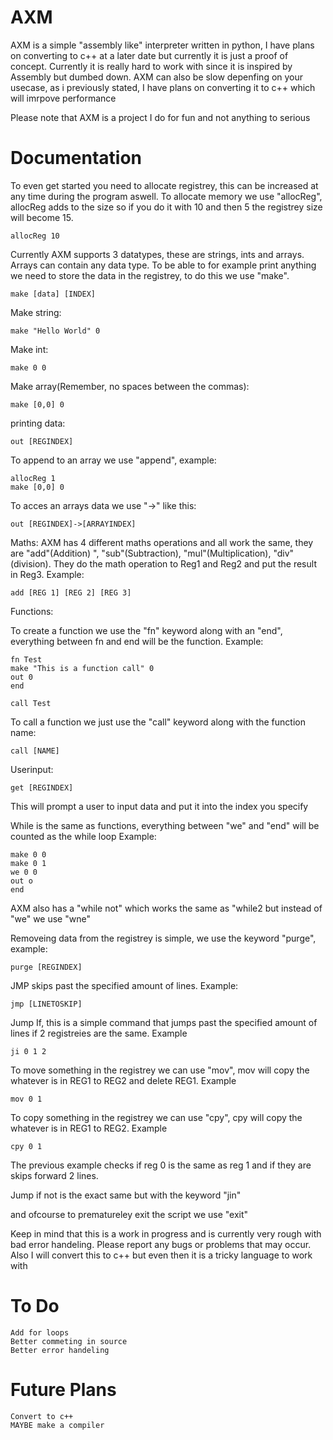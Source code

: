 # AXM
AXM is a simple "assembly like" interpreter written in python, I have plans on converting to c++ at a later date but currently it is just a proof of concept.
Currently it is really hard to work with since it is inspired by Assembly but dumbed down.
AXM can also be slow depenfing on your usecase, as i previously stated, I have plans on converting it to c++ which will imrpove performance

Please note that AXM is a project I do for fun and not anything to serious

<h1>Documentation</h1>

To even get started you need to allocate registrey, this can be increased at any time during the program aswell. To allocate memory we use "allocReg", allocReg adds to the size so if you do it with 10 and then 5 the registrey size will become 15.
```
allocReg 10
```
Currently AXM supports 3 datatypes, these are strings, ints and arrays. Arrays can contain any data type. To be able to for example print anything we need to store the data in the registrey, to do this we use "make".
```
make [data] [INDEX]
```
Make string:
```
make "Hello World" 0
```
Make int:
```
make 0 0
```
Make array(Remember, no spaces between the commas):
```
make [0,0] 0
```
printing data:
```
out [REGINDEX]
```

To append to an array we use "append", example:
```
allocReg 1
make [0,0] 0
```

To acces an arrays data we use "->" like this:
```
out [REGINDEX]->[ARRAYINDEX]
```

Maths:
AXM has 4 different maths operations and all work the same, they are "add"(Addition) ", "sub"(Subtraction), "mul"(Multiplication), "div"(division). They do the math operation to Reg1 and Reg2 and put the result in Reg3. Example:
```
add [REG 1] [REG 2] [REG 3]
```

Functions:

To create a function we use the "fn" keyword along with an "end", everything between fn and end will be the function.
Example:
```
fn Test
make "This is a function call" 0
out 0
end

call Test
```

To call a function we just use the "call" keyword along with the function name:
```
call [NAME]
```

Userinput:
```
get [REGINDEX]
```
This will prompt a user to input data and put it into the index you specify

While is the same as functions, everything between "we" and "end" will be counted as the while loop
Example:
```
make 0 0
make 0 1
we 0 0
out o
end
```

AXM also has a "while not" which works the same as "while2 but instead of "we" we use "wne"

Removeing data from the registrey is simple, we use the keyword "purge", example:
```
purge [REGINDEX]
```

JMP skips past the specified amount of lines. Example:
```
jmp [LINETOSKIP]
```

Jump If, this is a simple command that jumps past the specified amount of lines if 2 registreies are the same. Example
```
ji 0 1 2
```
To move something in the registrey we can use "mov", mov will copy the whatever is in REG1 to REG2 and delete REG1. Example
```
mov 0 1
```
To copy something in the registrey we can use "cpy", cpy will copy the whatever is in REG1 to REG2. Example
```
cpy 0 1
```

The previous example checks if reg 0 is the same as reg 1 and if they are skips forward 2 lines.

Jump if not is the exact same but with the keyword "jin"

and ofcourse to prematureley exit the script we use "exit"


Keep in mind that this is a work in progress and is currently very rough with bad error handeling. Please report any bugs or problems that may occur. Also I will convert this to c++ but even then it is a tricky language to work with

<h1>To Do</h1>

```
Add for loops
Better commeting in source
Better error handeling
```

<h1>Future Plans</h1>

```
Convert to c++
MAYBE make a compiler
```
